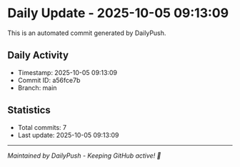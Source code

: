 # Daily Update - 2025-10-05 09:13:09

This is an automated commit generated by DailyPush.

## Daily Activity
- Timestamp: 2025-10-05 09:13:09
- Commit ID: a56fce7b
- Branch: main

## Statistics
- Total commits: 7
- Last update: 2025-10-05 09:13:09

---
*Maintained by DailyPush - Keeping GitHub active! 🚀*
